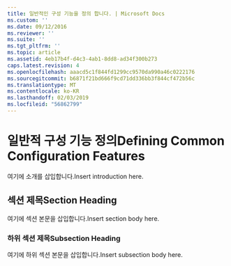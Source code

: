 ```yaml
---
title: 일반적인 구성 기능을 정의 합니다. | Microsoft Docs
ms.custom: ''
ms.date: 09/12/2016
ms.reviewer: ''
ms.suite: ''
ms.tgt_pltfrm: ''
ms.topic: article
ms.assetid: 4eb17b4f-d4c3-4ab1-8dd8-ad34f300b273
caps.latest.revision: 4
ms.openlocfilehash: aaacd5c1f844fd1299cc9570da990a46c0222176
ms.sourcegitcommit: b6871f21bd666f9cd71dd336bb3f844cf472b56c
ms.translationtype: MT
ms.contentlocale: ko-KR
ms.lasthandoff: 02/03/2019
ms.locfileid: "56862799"
---
```

# <a name="defining-common-configuration-features"></a><span data-ttu-id="18c26-102">일반적 구성 기능 정의</span><span class="sxs-lookup"><span data-stu-id="18c26-102">Defining Common Configuration Features</span></span>

<span data-ttu-id="18c26-103">여기에 소개를 삽입합니다.</span><span class="sxs-lookup"><span data-stu-id="18c26-103">Insert introduction here.</span></span>

## <a name="section-heading"></a><span data-ttu-id="18c26-104">섹션 제목</span><span class="sxs-lookup"><span data-stu-id="18c26-104">Section Heading</span></span>

<span data-ttu-id="18c26-105">여기에 섹션 본문을 삽입합니다.</span><span class="sxs-lookup"><span data-stu-id="18c26-105">Insert section body here.</span></span>

### <a name="subsection-heading"></a><span data-ttu-id="18c26-106">하위 섹션 제목</span><span class="sxs-lookup"><span data-stu-id="18c26-106">Subsection Heading</span></span>

<span data-ttu-id="18c26-107">여기에 하위 섹션 본문을 삽입합니다.</span><span class="sxs-lookup"><span data-stu-id="18c26-107">Insert subsection body here.</span></span>
